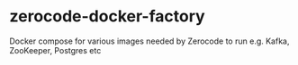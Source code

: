 # zerocode-docker-factory
Docker compose for various images needed by Zerocode to run e.g. Kafka, ZooKeeper, Postgres etc
